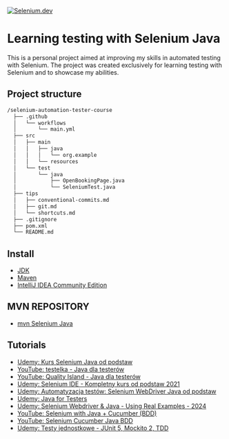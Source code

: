 [![Selenium.dev](https://img.shields.io/badge/Documantation-Selenium-43b02a.svg?logo=selenium)](https://www.selenium.dev/)

# Learning testing with Selenium Java
This is a personal project aimed at improving my skills in automated testing with Selenium. The project was created exclusively for learning testing with Selenium and to showcase my abilities.
## Project structure

```bash
/selenium-automation-tester-course
  ├── .github
  │   └── workflows
  │       └── main.yml
  ├── src
  │   ├── main
  │   │   ├── java
  │   │   │   └── org.example
  │   │   └── resources
  │   └── test
  │       └── java
  │           ├── OpenBookingPage.java
  │           └── SeleniumTest.java
  ├── tips
  │   ├── conventional-commits.md
  │   ├── git.md
  │   └── shortcuts.md
  ├── .gitignore
  ├── pom.xml
  └── README.md
  ```

## Install
- [JDK](https://www.oracle.com/pl/java/technologies/downloads/)
- [Maven](https://maven.apache.org/download.cgi)
- [IntelliJ IDEA Community Edition](https://www.jetbrains.com/idea/download/?section=windows)

## MVN REPOSITORY
- [mvn Selenium Java](https://mvnrepository.com/artifact/org.seleniumhq.selenium/selenium-java)

## Tutorials
- [Udemy: Kurs Selenium Java od podstaw](https://www.udemy.com/course/kurs-selenium-java)
- [YouTube: testelka - Java dla testerów](https://testelka.pl/kurs/java-dla-testerow/#lekcje)
- [YouTube: Quality Island - Java dla testerów](https://www.youtube.com/watch?v=PqRHjhNJ8jA&list=PLAoOkePoA0Pt1PN5JiPFI3RXbcw-zd2Mu&index=1)
- [Udemy: Selenium IDE - Kompletny kurs od podstaw 2021](https://www.udemy.com/course/selenium-ide-kompletny-kurs-od-podstaw)
- [Udemy: Automatyzacja testów: Selenium WebDriver Java od podstaw](https://www.udemy.com/course/automatyzacja-testow-selenium-webdriver-java-od-podstaw)
- [Udemy: Java for Testers](https://www.udemy.com/course/java-for-testers-dmitry)
- [Udemy: Selenium Webdriver & Java - Using Real Examples - 2024](https://www.udemy.com/course/selenium-webdriver-java-using-real-examples)
- [YouTube: Selenium with Java + Cucumber (BDD)](https://www.youtube.com/watch?v=d56lRIAwQEI&list=PLUDwpEzHYYLtHHyYv48HmWAbxsS-2iDNT)
- [YouTube: Selenium Cucumber Java BDD](https://www.youtube.com/watch?v=4e9vhX7ZuCw&list=PLhW3qG5bs-L_mFHirOLEYJ7X2rIXu8SR2)
- [Udemy: Testy jednostkowe - JUnit 5, Mockito 2, TDD](https://www.udemy.com/course/testy-jednostkowe)

